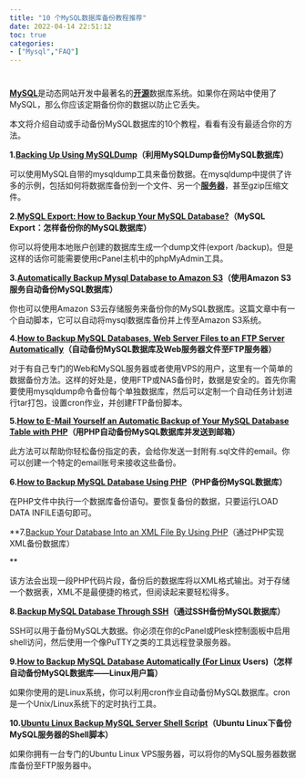 ```yaml
---
title: "10 个MySQL数据库备份教程推荐"
date: 2022-04-14 22:51:12
toc: true
categories:
- ["Mysql","FAQ"]
---
```


# 
[**MySQL**]()是动态网站开发中最著名的[**开源**]()数据库系统。如果你在网站中使用了MySQL，那么你应该定期备份你的数据以防止它丢失。

本文将介绍自动或手动备份MySQL数据库的10个教程，看看有没有最适合你的方法。

**1.[Backing Up Using MySQLDump](http://www.sitepoint.com/backing-up-mysqldump/)（利用MySQLDump备份MySQL数据库）**

可以使用MySQL自带的mysqldump工具来备份数据。在mysqldump中提供了许多的示例，包括如何将数据库备份到一个文件、另一个[**服务器**]()，甚至gzip压缩文件。

**2.[MySQL Export: How to Backup Your MySQL Database?](http://www.php-mysql-tutorial.com/wikis/mysql-tutorials/using-php-to-backup-mysql-databases.aspx)（MySQL Export：怎样备份你的MySQL数据库）**

你可以将使用本地账户创建的数据库生成一个dump文件(export /backup)。但是这样的话你可能需要使用cPanel主机中的phpMyAdmin工具。

**3.[Automatically Backup Mysql Database to Amazon S3](http://www.theblog.ca/mysql-email-backup)（使用Amazon S3服务自动备份MySQL数据库）**

你也可以使用Amazon S3云存储服务来备份你的MySQL数据库。这篇文章中有一个自动脚本，它可以自动将mysql数据库备份并上传至Amazon S3系统。

**4.[How to Backup MySQL Databases, Web Server Files to an FTP Server Automatically](http://www.cyberciti.biz/tips/how-to-backup-mysql-databases-web-server-files-to-a-ftp-server-automatically.html)（自动备份MySQL数据库及Web服务器文件至FTP服务器）**

对于有自己专门的Web和MySQL服务器或者使用VPS的用户，这里有一个简单的数据备份方法。这样的好处是，使用FTP或NAS备份时，数据是安全的。首先你需要使用mysqldump命令备份每个单独数据库，然后可以定制一个自动任务计划进行tar打包，设置cron作业，并创建FTP备份脚本。

**5.[How to E-Mail Yourself an Automatic Backup of Your MySQL Database Table with  ](http://www.theblog.ca/mysql-email-backup)[**PHP**]()（用PHP自动备份MySQL数据库并发送到邮箱）**

此方法可以帮助你轻松备份指定的表，会给你发送一封附有.sql文件的email。你可以创建一个特定的email账号来接收这些备份。

**6.[How to Backup MySQL Database Using PHP](http://www.php-mysql-tutorial.com/wikis/mysql-tutorials/using-php-to-backup-mysql-databases.aspx)（PHP备份MySQL数据库）**

在PHP文件中执行一个数据库备份语句。要恢复备份的数据，只要运行LOAD DATA INFILE语句即可。

**7.[Backup Your Database Into an XML File By Using PHP](http://davidwalsh.name/backup-database-xml-php)（通过PHP实现XML备份数据库）

**

该方法会出现一段PHP代码片段，备份后的数据库将以XML格式输出。对于存储一个数据表，XML不是最便捷的格式，但阅读起来要轻松得多。

**8.[Backup MySQL Database Through SSH](http://www.blogthority.com/87/how-to-backup-mysql-database-without-phpmyadmin/)（通过SSH备份MySQL数据库）**

SSH可以用于备份MySQL大数据。你必须在你的cPanel或Plesk控制面板中启用shell访问，然后使用一个像PuTTY之类的工具远程登录服务器。

**9.[How to Backup MySQL Database Automatically (For  ](http://www.backuphowto.info/how-backup-mysql-database-automatically-linux-users)[**Linux**]()  Users)（怎样自动备份MySQL数据库——Linux用户篇）**

如果你使用的是Linux系统，你可以利用cron作业自动备份MySQL数据库。cron是一个Unix/Linux系统下的定时执行工具。

**10.[Ubuntu Linux Backup MySQL Server Shell Script](http://www.cyberciti.biz/faq/ubuntu-linux-mysql-nas-ftp-backup-script/)（Ubuntu Linux下备份MySQL服务器的Shell脚本）**

如果你拥有一台专门的Ubuntu Linux VPS服务器，可以将你的MySQL服务器数据库备份至FTP服务器中。

